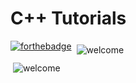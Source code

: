 # C++ Tutorials


[![forthebadge](https://forthebadge.com/images/badges/made-with-c-plus-plus.svg)](https://forthebadge.com)
<img src="https://github.com/piyush168713/piyush168713/blob/main/svg/open-source.svg" alt="welcome" style="vertical-align:top; margin:6px 4px">  
<img src="https://github.com/piyush168713/piyush168713/blob/main/svg/welcome-contributors.svg" alt="welcome" style="vertical-align:top; margin:6px 4px">
 


